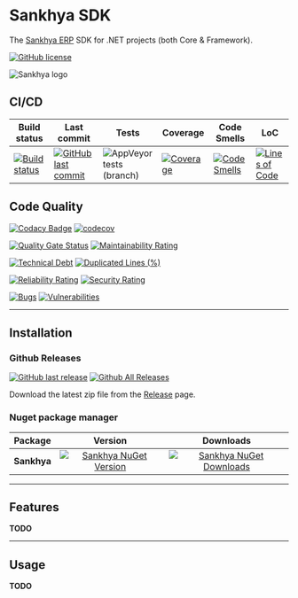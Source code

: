 # Sankhya SDK

The [Sankhya ERP](https://www.nuget.org/packages/Sankhya) SDK for .NET projects (both Core & Framework).

[![GitHub license](https://img.shields.io/github/license/guibranco/Sankhya-SDK-dotnet)](https://github.com/guibranco/Sankhya-SDK-dotnet)

![Sankhya logo](https://raw.githubusercontent.com/guibranco/Sankhya-SDK-dotnet/main/logo.png)

## CI/CD

| Build status | Last commit | Tests | Coverage | Code Smells | LoC | 
|--------------|-------------|-------|----------|-------------|-----|
| [![Build status](https://ci.appveyor.com/api/projects/status/e1midttew0yykr59/branch/main?svg=true)](https://ci.appveyor.com/project/guibranco/Sankhya-SDK-dotnet/branch/main) | [![GitHub last commit](https://img.shields.io/github/last-commit/guibranco/Sankhya-SDK-dotnet/main)](https://github.com/guibranco/Sankhya-SDK-dotnet) | ![AppVeyor tests (branch)](https://img.shields.io/appveyor/tests/guibranco/Sankhya-SDK-dotnet/main?compact_message) | [![Coverage](https://sonarcloud.io/api/project_badges/measure?project=guibranco_Sankhya-SDK-dotnet&metric=coverage)](https://sonarcloud.io/dashboard?id=guibranco_Sankhya-SDK-dotnet) | [![Code Smells](https://sonarcloud.io/api/project_badges/measure?project=guibranco_Sankhya-SDK-dotnet&metric=code_smells)](https://sonarcloud.io/dashboard?id=guibranco_Sankhya-SDK-dotnet) | [![Lines of Code](https://sonarcloud.io/api/project_badges/measure?project=guibranco_Sankhya-SDK-dotnet&metric=ncloc)](https://sonarcloud.io/dashboard?id=guibranco_Sankhya-SDK-dotnet)

## Code Quality

[![Codacy Badge](https://app.codacy.com/project/badge/Grade/f6d787f9a2fe4116a7a8a0043489ba67)](https://www.codacy.com/gh/guibranco/Sankhya-SDK-dotnet/dashboard?utm_source=github.com&amp;utm_medium=referral&amp;utm_content=guibranco/Sankhya-SDK-dotnet&amp;utm_campaign=Badge_Grade)
[![codecov](https://codecov.io/gh/guibranco/Sankhya-SDK-dotnet/branch/main/graph/badge.svg)](https://codecov.io/gh/guibranco/Sankhya-SDK-dotnet)

[![Quality Gate Status](https://sonarcloud.io/api/project_badges/measure?project=guibranco_Sankhya-SDK-dotnet&metric=alert_status)](https://sonarcloud.io/dashboard?id=guibranco_Sankhya-SDK-dotnet)
[![Maintainability Rating](https://sonarcloud.io/api/project_badges/measure?project=guibranco_Sankhya-SDK-dotnet&metric=sqale_rating)](https://sonarcloud.io/dashboard?id=guibranco_Sankhya-SDK-dotnet)

[![Technical Debt](https://sonarcloud.io/api/project_badges/measure?project=guibranco_Sankhya-SDK-dotnet&metric=sqale_index)](https://sonarcloud.io/dashboard?id=guibranco_Sankhya-SDK-dotnet)
[![Duplicated Lines (%)](https://sonarcloud.io/api/project_badges/measure?project=guibranco_Sankhya-SDK-dotnet&metric=duplicated_lines_density)](https://sonarcloud.io/dashboard?id=guibranco_Sankhya-SDK-dotnet)

[![Reliability Rating](https://sonarcloud.io/api/project_badges/measure?project=guibranco_Sankhya-SDK-dotnet&metric=reliability_rating)](https://sonarcloud.io/dashboard?id=guibranco_Sankhya-SDK-dotnet)
[![Security Rating](https://sonarcloud.io/api/project_badges/measure?project=guibranco_Sankhya-SDK-dotnet&metric=security_rating)](https://sonarcloud.io/dashboard?id=guibranco_Sankhya-SDK-dotnet)

[![Bugs](https://sonarcloud.io/api/project_badges/measure?project=guibranco_Sankhya-SDK-dotnet&metric=bugs)](https://sonarcloud.io/dashboard?id=guibranco_Sankhya-SDK-dotnet)
[![Vulnerabilities](https://sonarcloud.io/api/project_badges/measure?project=guibranco_Sankhya-SDK-dotnet&metric=vulnerabilities)](https://sonarcloud.io/dashboard?id=guibranco_Sankhya-SDK-dotnet)

---

## Installation

### Github Releases

[![GitHub last release](https://img.shields.io/github/release-date/guibranco/Sankhya-SDK-dotnet.svg?style=flat)](https://github.com/guibranco/Sankhya-SDK-dotnet) [![Github All Releases](https://img.shields.io/github/downloads/guibranco/Sankhya-SDK-dotnet/total.svg?style=flat)](https://github.com/guibranco/Sankhya-SDK-dotnet)

Download the latest zip file from the [Release](https://github.com/GuiBranco/Sankhya-SDK-dotnet/releases) page.

### Nuget package manager

| Package | Version | Downloads |
|------------------|:-------:|:-------:|
| **Sankhya** | [![Sankhya NuGet Version](https://img.shields.io/nuget/v/Sankhya.svg?style=flat)](https://www.nuget.org/packages/Sankhya/) | [![Sankhya NuGet Downloads](https://img.shields.io/nuget/dt/Sankhya.svg?style=flat)](https://www.nuget.org/packages/Sankhya/) |

---

## Features

**TODO**

---

## Usage

**TODO**
